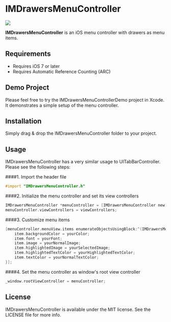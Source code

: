 # IMDrawersMenuController

<img src="http://res.cloudinary.com/foosh/image/upload/v1469638571/drawers_menu_controller_ufhp5q.gif"/>

<b>IMDrawersMenuController</b> is an iOS menu controller with drawers as menu items.

## Requirements

- Requires iOS 7 or later
- Requires Automatic Reference Counting (ARC)

## Demo Project

Please feel free to try the IMDrawersMenuControllerDemo project in Xcode. It demonstrates a simple setup of the menu controller.

## Installation

Simply drag & drop the IMDrawersMenuController folder to your project.

## Usage

IMDrawersMenuController has a very similar usage to UITabBarController. Please see the following steps:

####1. Import the header file

```objective-c
#import "IMDrawersMenuController.h"
```

####2. Initialize the menu controller and set its view controllers

```objective-c
IMDrawersMenuController *menuController = [IMDrawersMenuController new];
menuController.viewControllers = viewControllers;
```

####3. Customize menu items

```objective-c
[menuController.menuView.items enumerateObjectsUsingBlock:^(IMDrawersMenuItem *item, NSUInteger idx, BOOL *stop) {
    item.backgroundColor = yourColor;
    item.font = yourFont;
    item.image = yourNormalImage;
    item.highlightedImage = yourSelectedImage;
    item.highlightedTextColor = yourHighlightedTextColor;
    item.textColor = yourNormalTextColor;
}];
```

####4. Set the menu controller as window's root view controller

```objective-c
_window.rootViewController = menuController;
```

## License

IMDrawersMenuController is available under the MIT license. See the LICENSE file for more info.
